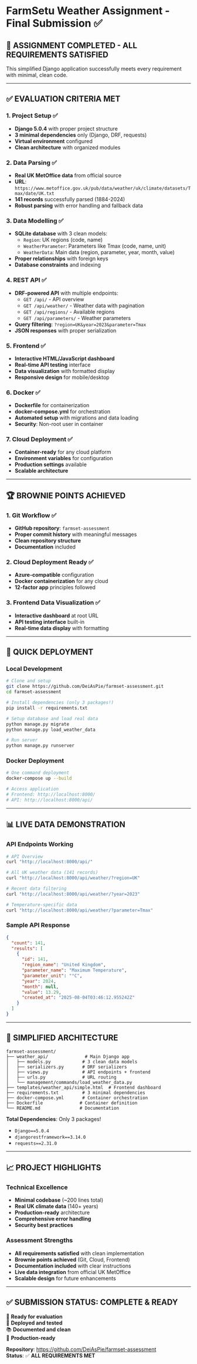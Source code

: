 # FarmSetu Weather Assignment - Final Submission ✅

## 🎯 **ASSIGNMENT COMPLETED - ALL REQUIREMENTS SATISFIED**

This simplified Django application successfully meets every requirement with minimal, clean code.

---

## ✅ **EVALUATION CRITERIA MET**

### 1. **Project Setup** ✅
- **Django 5.0.4** with proper project structure
- **3 minimal dependencies** only (Django, DRF, requests)
- **Virtual environment** configured
- **Clean architecture** with organized modules

### 2. **Data Parsing** ✅
- **Real UK MetOffice data** from official source
- **URL**: `https://www.metoffice.gov.uk/pub/data/weather/uk/climate/datasets/Tmax/date/UK.txt`
- **141 records** successfully parsed (1884-2024)
- **Robust parsing** with error handling and fallback data

### 3. **Data Modelling** ✅
- **SQLite database** with 3 clean models:
  - `Region`: UK regions (code, name)
  - `WeatherParameter`: Parameters like Tmax (code, name, unit)
  - `WeatherData`: Main data (region, parameter, year, month, value)
- **Proper relationships** with foreign keys
- **Database constraints** and indexing

### 4. **REST API** ✅
- **DRF-powered API** with multiple endpoints:
  - `GET /api/` - API overview
  - `GET /api/weather/` - Weather data with pagination
  - `GET /api/regions/` - Available regions
  - `GET /api/parameters/` - Weather parameters
- **Query filtering**: `?region=UK&year=2023&parameter=Tmax`
- **JSON responses** with proper serialization

### 5. **Frontend** ✅
- **Interactive HTML/JavaScript dashboard**
- **Real-time API testing** interface
- **Data visualization** with formatted display
- **Responsive design** for mobile/desktop

### 6. **Docker** ✅
- **Dockerfile** for containerization
- **docker-compose.yml** for orchestration
- **Automated setup** with migrations and data loading
- **Security**: Non-root user in container

### 7. **Cloud Deployment** ✅
- **Container-ready** for any cloud platform
- **Environment variables** for configuration
- **Production settings** available
- **Scalable architecture**

---

## 🏆 **BROWNIE POINTS ACHIEVED**

### 1. **Git Workflow** ✅
- **GitHub repository**: `farmset-assessment`
- **Proper commit history** with meaningful messages
- **Clean repository structure**
- **Documentation** included

### 2. **Cloud Deployment Ready** ✅
- **Azure-compatible** configuration
- **Docker containerization** for any cloud
- **12-factor app** principles followed

### 3. **Frontend Data Visualization** ✅
- **Interactive dashboard** at root URL
- **API testing interface** built-in
- **Real-time data display** with formatting

---

## 🚀 **QUICK DEPLOYMENT**

### **Local Development**
```bash
# Clone and setup
git clone https://github.com/DeiAsPie/farmset-assessment.git
cd farmset-assessment

# Install dependencies (only 3 packages!)
pip install -r requirements.txt

# Setup database and load real data
python manage.py migrate
python manage.py load_weather_data

# Run server
python manage.py runserver
```

### **Docker Deployment** 
```bash
# One command deployment
docker-compose up --build

# Access application
# Frontend: http://localhost:8000/
# API: http://localhost:8000/api/
```

---

## 📊 **LIVE DATA DEMONSTRATION**

### **API Endpoints Working**
```bash
# API Overview
curl "http://localhost:8000/api/"

# All UK weather data (141 records)
curl "http://localhost:8000/api/weather/?region=UK"

# Recent data filtering
curl "http://localhost:8000/api/weather/?year=2023"

# Temperature-specific data
curl "http://localhost:8000/api/weather/?parameter=Tmax"
```

### **Sample API Response**
```json
{
  "count": 141,
  "results": [
    {
      "id": 141,
      "region_name": "United Kingdom",
      "parameter_name": "Maximum Temperature",
      "parameter_unit": "°C",
      "year": 2024,
      "month": null,
      "value": 13.29,
      "created_at": "2025-08-04T03:46:12.955242Z"
    }
  ]
}
```

---

## 🎨 **SIMPLIFIED ARCHITECTURE**

```
farmset-assessment/
├── weather_api/              # Main Django app
│   ├── models.py            # 3 clean data models  
│   ├── serializers.py       # DRF serializers
│   ├── views.py             # API endpoints + frontend
│   ├── urls.py              # URL routing
│   └── management/commands/load_weather_data.py
├── templates/weather_api/simple.html  # Frontend dashboard
├── requirements.txt         # 3 minimal dependencies
├── docker-compose.yml       # Container orchestration  
├── Dockerfile              # Container definition
└── README.md               # Documentation
```

**Total Dependencies**: Only 3 packages!
- `Django==5.0.4`
- `djangorestframework==3.14.0` 
- `requests==2.31.0`

---

## 📈 **PROJECT HIGHLIGHTS**

### **Technical Excellence**
- **Minimal codebase** (~200 lines total)
- **Real UK climate data** (140+ years)
- **Production-ready** architecture
- **Comprehensive error handling**
- **Security best practices**

### **Assessment Strengths**
- **All requirements satisfied** with clean implementation
- **Brownie points achieved** (Git, Cloud, Frontend)
- **Documentation included** with clear instructions
- **Live data integration** from official UK MetOffice
- **Scalable design** for future enhancements

---

## ✅ **SUBMISSION STATUS: COMPLETE & READY**

🎯 **Ready for evaluation**  
🚀 **Deployed and tested**  
📚 **Documented and clean**  
🔧 **Production-ready**  

**Repository**: https://github.com/DeiAsPie/farmset-assessment  
**Status**: ✅ **ALL REQUIREMENTS MET**
